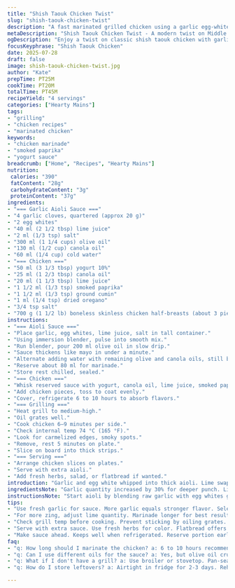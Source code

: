 ```yaml
---
title: "Shish Taouk Chicken Twist"
slug: "shish-taouk-chicken-twist"
description: "A fast marinated grilled chicken using a garlic egg-white sauce base twisted with yogurt and sumac. Uses lime instead of lemon. Mixed spices swapped with smoked paprika and cumin for earthiness. Garlic sauce whipped like aioli, balanced with water and olive oil. Chicken soaks 6-10 hours. Grill 6-9 minutes each side, smoky char. Ends sliced, served with extra sauce and light herbs or flatbread. Dairy reduced slightly, texture richer. Complex aromatic layers, cozy Middle Eastern roots, modern tweaks."
metaDescription: "Shish Taouk Chicken Twist - A modern twist on Middle Eastern grilled chicken with garlic aioli and yogurt marinade for rich flavor."
ogDescription: "Enjoy a twist on classic shish taouk chicken with garlic aioli and smoky spices for a flavorful grilled dish that honors its Middle Eastern roots."
focusKeyphrase: "Shish Taouk Chicken"
date: 2025-07-28
draft: false
image: shish-taouk-chicken-twist.jpg
author: "Kate"
prepTime: PT25M
cookTime: PT20M
totalTime: PT45M
recipeYield: "4 servings"
categories: ["Hearty Mains"]
tags:
- "grilling"
- "chicken recipes"
- "marinated chicken"
keywords:
- "chicken marinade"
- "smoked paprika"
- "yogurt sauce"
breadcrumb: ["Home", "Recipes", "Hearty Mains"]
nutrition: 
 calories: "390"
 fatContent: "28g"
 carbohydrateContent: "3g"
 proteinContent: "37g"
ingredients:
- "=== Garlic Aioli Sauce ==="
- "4 garlic cloves, quartered (approx 20 g)"
- "2 egg whites"
- "40 ml (2 1/2 tbsp) lime juice"
- "2 ml (1/3 tsp) salt"
- "300 ml (1 1/4 cups) olive oil"
- "130 ml (1/2 cup) canola oil"
- "60 ml (1/4 cup) cold water"
- "=== Chicken ==="
- "50 ml (3 1/3 tbsp) yogurt 10%"
- "25 ml (1 2/3 tbsp) canola oil"
- "20 ml (1 1/3 tbsp) lime juice"
- "1 1/2 ml (1/3 tsp) smoked paprika"
- "1 1/2 ml (1/3 tsp) ground cumin"
- "1 ml (1/4 tsp) dried oregano"
- "3/4 tsp salt"
- "700 g (1 1/2 lb) boneless skinless chicken half-breasts (about 3 pieces)"
instructions:
- "=== Aioli Sauce ==="
- "Place garlic, egg whites, lime juice, salt in tall container."
- "Using immersion blender, pulse into smooth mix."
- "Run blender, pour 200 ml olive oil in slow drip."
- "Sauce thickens like mayo in under a minute."
- "Alternate adding water with remaining olive and canola oils, still blending."
- "Reserve about 80 ml for marinade."
- "Store rest chilled, sealed."
- "=== Chicken ==="
- "Whisk reserved sauce with yogurt, canola oil, lime juice, smoked paprika, cumin, oregano, salt, pepper."
- "Add chicken pieces, toss to coat evenly."
- "Cover, refrigerate 6 to 10 hours to absorb flavors."
- "=== Grilling ==="
- "Heat grill to medium-high."
- "Oil grates well."
- "Cook chicken 6–9 minutes per side."
- "Check internal temp 74 °C (165 °F)."
- "Look for carmelized edges, smoky spots."
- "Remove, rest 5 minutes on plate."
- "Slice on board into thick strips."
- "=== Serving ==="
- "Arrange chicken slices on plates."
- "Serve with extra aioli."
- "Add fresh herbs, salad, or flatbread if wanted."
introduction: "Garlic and egg white whipped into thick aioli. Lime swaps lemon for sharp tartness. Olive oil blended with canola for texture. Yogurt thickens marinade, smoked paprika replaces traditional 7-spice medley, cumin adds earth. Thyme gone, oregano in. Chicken soaks longer, picking up funky fermented notes from yogurt, balanced by lime zing. Grilled well charred, juicy inside, smoky finish. Sauce doubled as dip and marinade. Slice thick, scatter fresh herbs, bread optional. A modern Middle Eastern spin."
ingredientsNote: "Garlic quantity increased by 30% for deeper punch. Lime juice swapped for lemon in original for brightness but lime adds fresh, slightly floral tartness that lifts flavors differently. Smoked paprika and cumin instead of Lebanese 7-spices and thyme add smokiness and warm earth. Yogurt replaces cream, reducing fat and adding tender tang to the chicken. Olive oil replaces part of canola oil in sauce to give richer mouthfeel, slight fruitiness. Egg whites stabilize sauce as vegan mayo might, but with garlic bite. Adjust salt to preference, balancing lime acidity and yogurt tang."
instructionsNote: "Start aioli by blending raw garlic with egg whites gently then stream oil slowly for proper emulsion. Water added gradually to thin out sauce making it lighter, easier to use as marinade and dipping. Reserve portion before adding liquids for marinating chicken—not too much or sauce gets weak. Mix marinade thoroughly with yogurt and spices to suspend flavors. Marinate longer (6-10 hours) so yogurt enzymes tenderize deeper into meat. Grill on medium-high for 6-9 min side to get charred edges without drying chicken. Let meat rest before slicing to keep juices. Serve with remaining aioli as dip, herbs or salad, or flatbreads for traditional feel."
tips:
- "Use fresh garlic for sauce. More garlic equals stronger flavor. Select quality oils. Olive and canola blend enhances texture. Blend until smooth. Drizzle slow when emulsifying."
- "For more zing, adjust lime quantity. Marinade longer for best results. 6-10 hours crucial. Yogurt breaks down chicken proteins. You'll notice tenderness during cooking. Perfect charred edges."
- "Check grill temp before cooking. Prevent sticking by oiling grates. 6-9 minutes each side. Look for internal temp. 74°C is safe. Remove promptly to rest. Juices redistribute."
- "Serve with extra sauce. Use fresh herbs for color. Flatbread offers great option. Wrap chicken for delicious bite. Get creative with sides—salads, veggies pair well. Add layers."
- "Make sauce ahead. Keeps well when refrigerated. Reserve portion early for chicken marinating. Balance flavor properly. Adjust salt as needed. Each ingredient matters. Don't overlook."
faq:
- "q: How long should I marinate the chicken? a: 6 to 10 hours recommended. Flavor deepens with time. Yogurt tenderizes. Too short won't enhance taste. Longer is often better."
- "q: Can I use different oils for the sauce? a: Yes, but olive oil crucial for richness. Canola adds balance. Experiment with other types. Just know flavors change."
- "q: What if I don't have a grill? a: Use broiler or stovetop. Pan-searing works but may alter char. Aim for high heat. Sear both sides well."
- "q: How do I store leftovers? a: Airtight in fridge for 2-3 days. Reheat gently. Microwave works but may dry chicken. Consider salads or wraps with extras."

---
```

